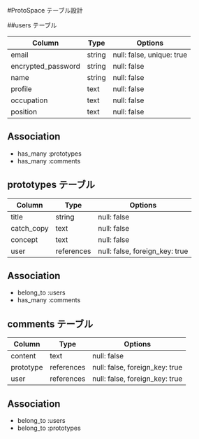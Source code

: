 #ProtoSpace テーブル設計

##users テーブル

| Column             | Type   |  Options
| ------------------ | ------ | -------------
| email              | string | null: false, unique: true
| encrypted_password | string | null: false
| name               | string | null: false
| profile            | text   | null: false
| occupation         | text   | null: false
| position           | text   | null: false

## Association

- has_many :prototypes
- has_many :comments

## prototypes テーブル

| Column     | Type       | Options                        |
| ---------- | ---------- | ------------------------------ |
| title      | string     | null: false                    |
| catch_copy | text       | null: false                    |
| concept    | text       | null: false                    | 
| user       | references | null: false, foreign_key: true |

## Association

- belong_to :users
- has_many :comments

## comments テーブル

| Column    | Type       | Options                        |
| --------- | ---------- | ------------------------------ |
| content   | text       | null: false                    |
| prototype | references | null: false, foreign_key: true |
| user      | references | null: false, foreign_key: true |

## Association

- belong_to :users
- belong_to :prototypes